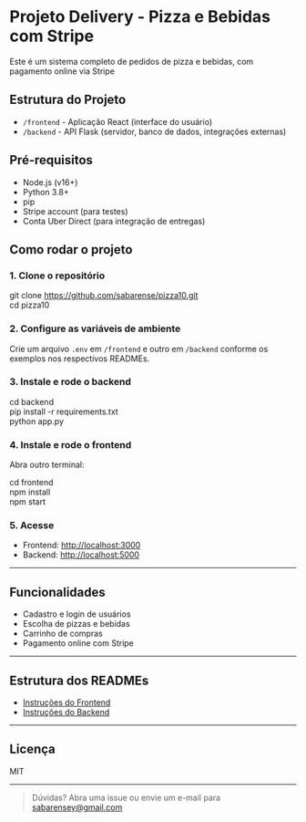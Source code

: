 ﻿# Projeto Delivery - Pizza e Bebidas com Stripe

Este é um sistema completo de pedidos de pizza e bebidas, com pagamento online via Stripe 

## Estrutura do Projeto

- `/frontend` - Aplicação React (interface do usuário)
- `/backend` - API Flask (servidor, banco de dados, integrações externas)

## Pré-requisitos

- Node.js (v16+)
- Python 3.8+
- pip
- Stripe account (para testes)
- Conta Uber Direct (para integração de entregas)

## Como rodar o projeto

### 1. Clone o repositório

git clone https://github.com/sabarense/pizza10.git <br>
cd pizza10 <br>

### 2. Configure as variáveis de ambiente

Crie um arquivo `.env` em `/frontend` e outro em `/backend` conforme os exemplos nos respectivos READMEs.

### 3. Instale e rode o backend

cd backend <br>
pip install -r requirements.txt <br>
python app.py <br>


### 4. Instale e rode o frontend

Abra outro terminal:

cd frontend <br>
npm install <br> 
npm start <br>


### 5. Acesse

- Frontend: [http://localhost:3000](http://localhost:3000)
- Backend: [http://localhost:5000](http://localhost:5000)

---

## Funcionalidades

- Cadastro e login de usuários
- Escolha de pizzas e bebidas
- Carrinho de compras
- Pagamento online com Stripe
  
---

## Estrutura dos READMEs

- [Instruções do Frontend](./frontend/README.md)
- [Instruções do Backend](./backend/README.md)

---

## Licença

MIT

---

> Dúvidas? Abra uma issue ou envie um e-mail para sabarensey@gmail.com

